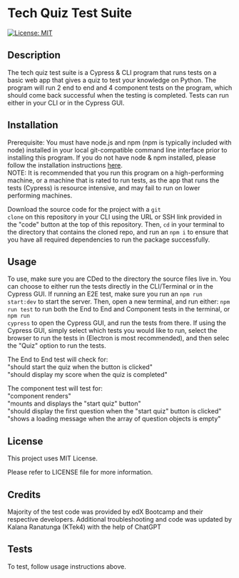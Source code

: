 # Tech Quiz Test Suite

[![License: MIT](https://img.shields.io/badge/License-MIT-yellow.svg)](https://opensource.org/licenses/MIT)

## Description

The tech quiz test suite is a Cypress & CLI program that runs tests on a basic web app that gives a quiz to test your knowledge on Python. The program will run 2 end to end and 4 component tests on the program, which should come back successful when the testing is completed. Tests can run either in your CLI or in the Cypress GUI.

## Installation
  
Prerequisite: You must have node.js and npm (npm is typically included with node) installed in your local git-compatible command line interface prior to installing this program. If you do not have node & npm installed, please follow the installation instructions [here](https://nodejs.org/).\
NOTE: It is recommended that you run this program on a high-performing machine, or a machine that is rated to run tests, as the app that runs the tests (Cypress) is resource intensive, and may fail to run on lower performing machines.

Download the source code for the project with a <code>git clone</code> on this repository in your CLI using the URL or SSH link provided in the "code" button at the top of this repository. Then, <code>cd</code> in your terminal to the directory that contains the cloned repo, and run an <code>npm i</code> to ensure that you have all required dependencies to run the package successfully.

## Usage
  
To use, make sure you are CDed to the directory the source files live in. You can choose to either run the tests directly in the CLI/Terminal or in the Cypress GUI. If running an E2E test, make sure you run an <code>npm run start:dev</code> to start the server. Then, open a new terminal, and run either: <code>npm run test</code> to run both the End to End and Component tests in the terminal, or <code>npm run cypress</code> to open the Cypress GUI, and run the tests from there. If using the Cypress GUI, simply select which tests you would like to run, select the browser to run the tests in (Electron is most recommended), and then selec the "Quiz" option to run the tests.

The End to End test will check for:\
"should start the quiz when the button is clicked"\
"should display my score when the quiz is completed"

The component test will test for:\
"component renders"\
"mounts and displays the "start quiz" button"\
"should display the first question when the "start quiz" button is clicked"\
"shows a loading message when the array of question objects is empty"

## License

This project uses MIT License.

Please refer to LICENSE file for more information.

## Credits

Majority of the test code was provided by edX Bootcamp and their respective developers. Additional troubleshooting and code was updated by Kalana Ranatunga (KTek4) with the help of ChatGPT

## Tests
  
To test, follow usage instructions above.